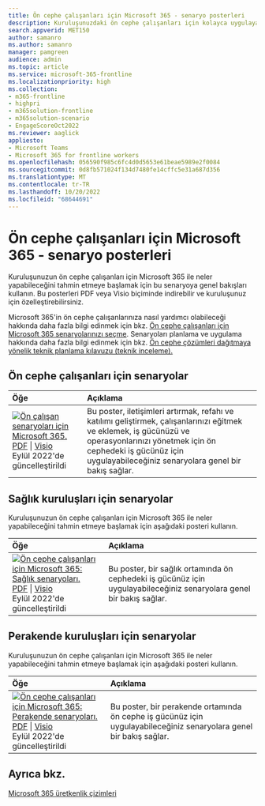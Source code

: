 ```yaml
---
title: Ön cephe çalışanları için Microsoft 365 - senaryo posterleri
description: Kuruluşunuzdaki ön cephe çalışanları için kolayca uygulayabileceğiniz senaryolar hakkında bilgi edinmek için bu PDF posterlerini indirin.
search.appverid: MET150
author: samanro
ms.author: samanro
manager: pamgreen
audience: admin
ms.topic: article
ms.service: microsoft-365-frontline
ms.localizationpriority: high
ms.collection:
- m365-frontline
- highpri
- m365solution-frontline
- m365solution-scenario
- EngageScoreOct2022
ms.reviewer: aaglick
appliesto:
- Microsoft Teams
- Microsoft 365 for frontline workers
ms.openlocfilehash: 056590f985c6fc4d0d5653e61beae5989e2f0084
ms.sourcegitcommit: 0d8fb571024f134d7480fe14cffc5e31a687d356
ms.translationtype: MT
ms.contentlocale: tr-TR
ms.lasthandoff: 10/20/2022
ms.locfileid: "68644691"
---
```

# <a name="microsoft-365-for-frontline-workers---scenario-posters"></a>Ön cephe çalışanları için Microsoft 365 - senaryo posterleri

Kuruluşunuzun ön cephe çalışanları için Microsoft 365 ile neler yapabileceğini tahmin etmeye başlamak için bu senaryoya genel bakışları kullanın. Bu posterleri PDF veya Visio biçiminde indirebilir ve kuruluşunuz için özelleştirebilirsiniz.

Microsoft 365'in ön cephe çalışanlarınıza nasıl yardımcı olabileceği hakkında daha fazla bilgi edinmek için bkz. [Ön cephe çalışanları için Microsoft 365 senaryolarınızı seçme](flw-choose-scenarios.md). Senaryoları planlama ve uygulama hakkında daha fazla bilgi edinmek için bkz. [Ön cephe çözümleri dağıtmaya yönelik teknik planlama kılavuzu (teknik inceleme).](flw-technical-planning-guide-deployment.md)

## <a name="scenarios-for-frontline-workers"></a>Ön cephe çalışanları için senaryolar

| Öğe | Açıklama |
|:-----|:-----|
|[![Ön çalışan senaryoları için Microsoft 365.](media/m365-frontline-scenarios-thumb.png)](https://go.microsoft.com/fwlink/?linkid=2206713) <br/> [PDF](https://go.microsoft.com/fwlink/?linkid=2206713) \| [Visio](https://go.microsoft.com/fwlink/?linkid=2206386)  <br>Eylül 2022'de güncelleştirildi   |Bu poster, iletişimleri artırmak, refahı ve katılımı geliştirmek, çalışanlarınızı eğitmek ve eklemek, iş gücünüzü ve operasyonlarınızı yönetmek için ön cephedeki iş gücünüz için uygulayabileceğiniz senaryolara genel bir bakış sağlar.|

## <a name="scenarios-for-healthcare-organizations"></a>Sağlık kuruluşları için senaryolar

Kuruluşunuzun ön cephe çalışanları için Microsoft 365 ile neler yapabileceğini tahmin etmeye başlamak için aşağıdaki posteri kullanın.

| Öğe | Açıklama |
|:-----|:-----|
|[![Ön cephe çalışanları için Microsoft 365: Sağlık senaryoları.](media/m365-frontline-healthcare-thumb.png)](https://go.microsoft.com/fwlink/?linkid=2206475) <br/> [PDF](https://go.microsoft.com/fwlink/?linkid=2206475) \| [Visio](https://go.microsoft.com/fwlink/?linkid=2206474)  <br>Eylül 2022'de güncelleştirildi   |Bu poster, bir sağlık ortamında ön cephedeki iş gücünüz için uygulayabileceğiniz senaryolara genel bir bakış sağlar.|

## <a name="scenarios-for-retail-organizations"></a>Perakende kuruluşları için senaryolar

Kuruluşunuzun ön cephe çalışanları için Microsoft 365 ile neler yapabileceğini tahmin etmeye başlamak için aşağıdaki posteri kullanın.

| Öğe | Açıklama |
|:-----|:-----|
|[![Ön cephe çalışanları için Microsoft 365: Perakende senaryoları.](media/m365-frontline-retail-thumb.png)](https://go.microsoft.com/fwlink/?linkid=2206476) <br/> [PDF](https://go.microsoft.com/fwlink/?linkid=2206476) \| [Visio](https://go.microsoft.com/fwlink/?linkid=2206271)  <br>Eylül 2022'de güncelleştirildi   |Bu poster, bir perakende ortamında ön cephe iş gücünüz için uygulayabileceğiniz senaryolara genel bir bakış sağlar.|

## <a name="see-also"></a>Ayrıca bkz.

[Microsoft 365 üretkenlik çizimleri](/microsoft-365/solutions/productivity-illustrations.md)